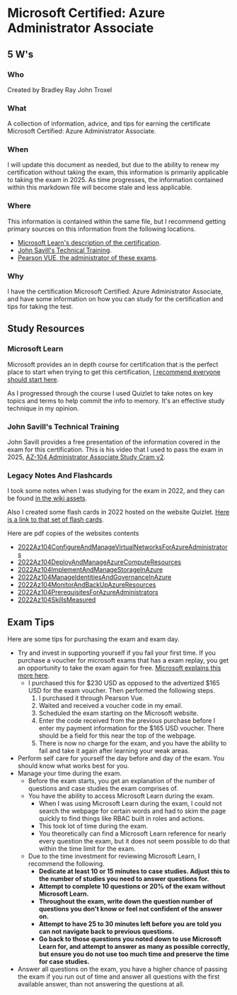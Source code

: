 # Microsoft Certified: Azure Administrator Associate

## 5 W's

### Who

Created by Bradley Ray John Troxel

### What

A collection of information, advice, and tips for earning the certificate Microsoft Certified: Azure Administrator Associate.

### When

I will update this document as needed, but due to the ability to renew my certification without taking the exam, this information is primarily applicable to taking the exam in 2025. As time progresses, the information contained within this markdown file will become stale and less applicable.

### Where

This information is contained within the same file, but I recommend getting primary sources on this information from the following locations.

- [Microsoft Learn's description of the certification](https://learn.microsoft.com/en-us/credentials/certifications/azure-administrator/?practice-assessment-type=certification).
- [John Savill's Technical Training](https://youtube.com/@ntfaqguy?si=uMh7zMMXnsqIfTTl).
- [Pearson VUE, the administrator of these exams](https://www.pearsonvue.com/us/en/microsoft.html).

### Why

I have the certification Microsoft Certified: Azure Administrator Associate, and have some information on how you can study for the certification and tips for taking the test.

## Study Resources

### Microsoft Learn

Microsoft provides an in depth course for certification that is the perfect place to start when trying to get this certification, [I recommend everyone should start here](https://learn.microsoft.com/en-us/credentials/certifications/azure-administrator/?practice-assessment-type=certification).

As I progressed through the course I used Quizlet to take notes on key topics and terms to help commit the info to memory. It's an effective study technique in my opinion.

### John Savill's Technical Training

John Savill provides a free presentation of the information covered in the exam for this certification. This is his video that I used to pass the exam in 2025, [AZ-104 Administrator Associate Study Cram v2](https://youtu.be/0Knf9nub4-k?si=YxQaOjWlcXnRwfur).

### Legacy Notes And Flashcards

I took some notes when I was studying for the exam in 2022, and they can be found [in the wiki assets](https://github.com/BradleyRayTroxel/Troxel-Portfolio-Public/blob/main/wiki/assets/LegacyJohnSavillCramNotes.md).

Also I created some flash cards in 2022 hosted on the website Quizlet. [Here is a link to that set of flash cards](https://quizlet.com/user/bRad1300/folders/2022-az-104).

Here are pdf copies of the websites contents

- [2022Az104ConfigureAndManageVirtualNetworksForAzureAdministrators](https://github.com/BradleyRayTroxel/Troxel-Portfolio-Public/blob/main/wiki/assets/2022Az104ConfigureAndManageVirtualNetworksForAzureAdministrators.pdf)
- [2022Az104DeployAndManageAzureComputeResources](https://github.com/BradleyRayTroxel/Troxel-Portfolio-Public/blob/main/wiki/assets/2022Az104DeployAndManageAzureComputeResources.pdf)
- [2022Az104ImplementAndManageStorageInAzure](https://github.com/BradleyRayTroxel/Troxel-Portfolio-Public/blob/main/wiki/assets/2022Az104ImplementAndManageStorageInAzure.pdf)
- [2022Az104ManageIdentitiesAndGovernanceInAzure](https://github.com/BradleyRayTroxel/Troxel-Portfolio-Public/blob/main/wiki/assets/2022Az104ManageIdentitiesAndGovernanceInAzure.pdf)
- [2022Az104MonitorAndBackUpAzureResources](https://github.com/BradleyRayTroxel/Troxel-Portfolio-Public/blob/main/wiki/assets/2022Az104MonitorAndBackUpAzureResources.pdf)
- [2022Az104PrerequisitesForAzureAdministrators](https://github.com/BradleyRayTroxel/Troxel-Portfolio-Public/blob/main/wiki/assets/2022Az104PrerequisitesForAzureAdministrators.pdf)
- [2022Az104SkillsMeasured](https://github.com/BradleyRayTroxel/Troxel-Portfolio-Public/blob/main/wiki/assets/2022Az104SkillsMeasured.pdf)

## Exam Tips

Here are some tips for purchasing the exam and exam day.

- Try and invest in supporting yourself if you fail your first time. If you purchase a voucher for microsoft exams that has a exam replay, you get an opportunity to take the exam again for free. [Microsoft explains this more here](https://learn.microsoft.com/en-us/credentials/certifications/deals#exam-replay).
  - I purchased this for $230 USD as opposed to the advertized $165 USD for the exam voucher. Then performed the following steps.
    1. I purchased it through Pearson Vue.
    1. Waited and received a voucher code in my email.
    1. Scheduled the exam starting on the Microsoft website.
    1. Enter the code received from the previous purchase before I enter my payment information for the $165 USD voucher. There should be a field for this near the top of the webpage.
    1. There is now no charge for the exam, and you have the ability to fail and take it again after learning your weak areas.
- Perform self care for yourself the day before and day of the exam. You should know what works best for you.
- Manage your time during the exam.
  - Before the exam starts, you get an explanation of the number of questions and case studies the exam comprises of.
  - You have the ability to access Microsoft Learn during the exam.
    - When I was using Microsoft Learn during the exam, I could not search the webpage for certain words and had to skim the page quickly to find things like RBAC built in roles and actions.
    - This took lot of time during the exam.
    - You theoretically can find a Microsoft Learn reference for nearly every question the exam, but it does not seem possible to do that within the time limit for the exam.
  - Due to the time investment for reviewing Microsoft Learn, I recommend the following.
    - **Dedicate at least 10 or 15 minutes to case studies. Adjust this to the number of studies you need to answer questions for.**
    - **Attempt to complete 10 questions or 20% of the exam without Microsoft Learn.**
    - **Throughout the exam, write down the question number of questions you don't know or feel not confident of the answer on.**
    - **Attempt to have 25 to 30 minutes left before you are told you can not navigate back to previous questions.**
    - **Go back to those questions you noted down to use Microsoft Learn for, and attempt to answer as many as possible correctly, but ensure you do not use too much time and preserve the time for case studies.**
- Answer all questions on the exam, you have a higher chance of passing the exam if you run out of time and answer all questions with the first available answer, than not answering the questions at all.

